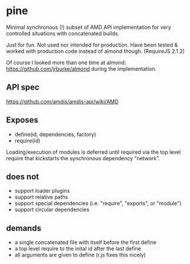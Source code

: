 pine
====

Minimal synchronous (!) subset of AMD API implementation for very controlled
situations with concatenated builds.

Just for fun. Not used nor intended for production. Have been tested & worked
with production code instead of almond though. (RequireJS 2.1.2)

Of course I looked more than one time at almond:
https://github.com/jrburke/almond
during the implementation.


## API spec
https://github.com/amdjs/amdjs-api/wiki/AMD


## Exposes
- define(id, dependencies, factory)
- require(id)

Loading/execution of modules is deferred until required via the
top level require that kickstarts the synchronous dependency "network".


## does not
- support loader plugins
- support relative paths
- support special dependencies (i.e.  "require", "exports", or "module")
- support circular dependencies


## demands
- a single concatenated file with itself before the first define
- a top level require to the inital id after the last define
- all arguments are given to define (r.js fixes this nicely)
